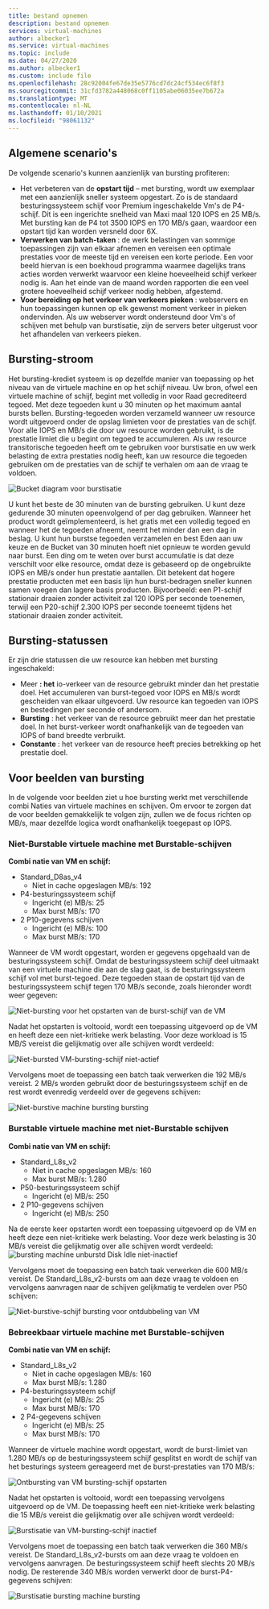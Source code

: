 ```yaml
---
title: bestand opnemen
description: bestand opnemen
services: virtual-machines
author: albecker1
ms.service: virtual-machines
ms.topic: include
ms.date: 04/27/2020
ms.author: albecker1
ms.custom: include file
ms.openlocfilehash: 28c92004fe67de35e5776cd7dc24cf534ec6f8f3
ms.sourcegitcommit: 31cfd3782a448068c0ff1105abe06035ee7b672a
ms.translationtype: MT
ms.contentlocale: nl-NL
ms.lasthandoff: 01/10/2021
ms.locfileid: "98061132"
---
```

## <a name="common-scenarios"></a>Algemene scenario's
De volgende scenario's kunnen aanzienlijk van bursting profiteren:
- Het verbeteren van de **opstart tijd** – met bursting, wordt uw exemplaar met een aanzienlijk sneller systeem opgestart. Zo is de standaard besturingssysteem schijf voor Premium ingeschakelde Vm's de P4-schijf. Dit is een ingerichte snelheid van Maxi maal 120 IOPS en 25 MB/s. Met bursting kan de P4 tot 3500 IOPS en 170 MB/s gaan, waardoor een opstart tijd kan worden versneld door 6X.
- **Verwerken van batch-taken** : de werk belastingen van sommige toepassingen zijn van elkaar afnemen en vereisen een optimale prestaties voor de meeste tijd en vereisen een korte periode. Een voor beeld hiervan is een boekhoud programma waarmee dagelijks trans acties worden verwerkt waarvoor een kleine hoeveelheid schijf verkeer nodig is. Aan het einde van de maand worden rapporten die een veel grotere hoeveelheid schijf verkeer nodig hebben, afgestemd.
- **Voor bereiding op het verkeer van verkeers pieken** : webservers en hun toepassingen kunnen op elk gewenst moment verkeer in pieken ondervinden. Als uw webserver wordt ondersteund door Vm's of schijven met behulp van burstisatie, zijn de servers beter uitgerust voor het afhandelen van verkeers pieken. 

## <a name="bursting-flow"></a>Bursting-stroom
Het bursting-krediet systeem is op dezelfde manier van toepassing op het niveau van de virtuele machine en op het schijf niveau. Uw bron, ofwel een virtuele machine of schijf, begint met volledig in voor Raad gecrediteerd tegoed. Met deze tegoeden kunt u 30 minuten op het maximum aantal bursts bellen. Bursting-tegoeden worden verzameld wanneer uw resource wordt uitgevoerd onder de opslag limieten voor de prestaties van de schijf. Voor alle IOPS en MB/s die door uw resource worden gebruikt, is de prestatie limiet die u begint om tegoed te accumuleren. Als uw resource transitorische tegoeden heeft om te gebruiken voor burstisatie en uw werk belasting de extra prestaties nodig heeft, kan uw resource die tegoeden gebruiken om de prestaties van de schijf te verhalen om aan de vraag te voldoen.



![Bucket diagram voor burstisatie](media/managed-disks-bursting/bucket-diagram.jpg)

U kunt het beste de 30 minuten van de bursting gebruiken. U kunt deze gedurende 30 minuten opeenvolgend of per dag gebruiken. Wanneer het product wordt geïmplementeerd, is het gratis met een volledig tegoed en wanneer het de tegoeden afneemt, neemt het minder dan een dag in beslag. U kunt hun burstse tegoeden verzamelen en best Eden aan uw keuze en de Bucket van 30 minuten hoeft niet opnieuw te worden gevuld naar burst. Een ding om te weten over burst accumulatie is dat deze verschilt voor elke resource, omdat deze is gebaseerd op de ongebruikte IOPS en MB/s onder hun prestatie aantallen. Dit betekent dat hogere prestatie producten met een basis lijn hun burst-bedragen sneller kunnen samen voegen dan lagere basis producten. Bijvoorbeeld: een P1-schijf stationair draaien zonder activiteit zal 120 IOPS per seconde toenemen, terwijl een P20-schijf 2.300 IOPS per seconde toeneemt tijdens het stationair draaien zonder activiteit.

## <a name="bursting-states"></a>Bursting-statussen
Er zijn drie statussen die uw resource kan hebben met bursting ingeschakeld:
- Meer **: het** io-verkeer van de resource gebruikt minder dan het prestatie doel. Het accumuleren van burst-tegoed voor IOPS en MB/s wordt gescheiden van elkaar uitgevoerd. Uw resource kan tegoeden van IOPS en bestedingen per seconde of andersom.
- **Bursting** : het verkeer van de resource gebruikt meer dan het prestatie doel. In het burst-verkeer wordt onafhankelijk van de tegoeden van IOPS of band breedte verbruikt.
- **Constante** : het verkeer van de resource heeft precies betrekking op het prestatie doel.

## <a name="examples-of-bursting"></a>Voor beelden van bursting
In de volgende voor beelden ziet u hoe bursting werkt met verschillende combi Naties van virtuele machines en schijven. Om ervoor te zorgen dat de voor beelden gemakkelijk te volgen zijn, zullen we de focus richten op MB/s, maar dezelfde logica wordt onafhankelijk toegepast op IOPS.

### <a name="non-burstable-virtual-machine-with-burstable-disks"></a>Niet-Burstable virtuele machine met Burstable-schijven
**Combi natie van VM en schijf:** 
- Standard_D8as_v4 
    - Niet in cache opgeslagen MB/s: 192
- P4-besturingssysteem schijf
    - Ingericht (e) MB/s: 25
    - Max burst MB/s: 170 
- 2 P10-gegevens schijven 
    - Ingericht (e) MB/s: 100
    - Max burst MB/s: 170

 Wanneer de VM wordt opgestart, worden er gegevens opgehaald van de besturingssysteem schijf. Omdat de besturingssysteem schijf deel uitmaakt van een virtuele machine die aan de slag gaat, is de besturingssysteem schijf vol met burst-tegoed. Deze tegoeden staan de opstart tijd van de besturingssysteem schijf tegen 170 MB/s seconde, zoals hieronder wordt weer gegeven:

![Niet-bursting voor het opstarten van de burst-schijf van de VM](media/managed-disks-bursting/nonbursting-vm-busting-disk/nonbusting-vm-bursting-disk-startup.jpg)

Nadat het opstarten is voltooid, wordt een toepassing uitgevoerd op de VM en heeft deze een niet-kritieke werk belasting. Voor deze workload is 15 MB/S vereist die gelijkmatig over alle schijven wordt verdeeld:

![Niet-bursted VM-bursting-schijf niet-actief](media/managed-disks-bursting/nonbursting-vm-busting-disk/nonbusting-vm-bursting-disk-idling.jpg)

Vervolgens moet de toepassing een batch taak verwerken die 192 MB/s vereist. 2 MB/s worden gebruikt door de besturingssysteem schijf en de rest wordt evenredig verdeeld over de gegevens schijven:

![Niet-burstive machine bursting bursting](media/managed-disks-bursting/nonbursting-vm-busting-disk/nonbusting-vm-bursting-disk-bursting.jpg)

### <a name="burstable-virtual-machine-with-non-burstable-disks"></a>Burstable virtuele machine met niet-Burstable schijven
**Combi natie van VM en schijf:** 
- Standard_L8s_v2 
    - Niet in cache opgeslagen MB/s: 160
    - Max burst MB/s: 1.280
- P50-besturingssysteem schijf
    - Ingericht (e) MB/s: 250 
- 2 P10-gegevens schijven 
    - Ingericht (e) MB/s: 250

 Na de eerste keer opstarten wordt een toepassing uitgevoerd op de VM en heeft deze een niet-kritieke werk belasting. Voor deze werk belasting is 30 MB/s vereist die gelijkmatig over alle schijven wordt verdeeld: ![ bursting machine unburstd Disk Idle niet-inactief](media/managed-disks-bursting/bursting-vm-nonbursting-disk/burst-vm-nonbursting-disk-normal.jpg)

Vervolgens moet de toepassing een batch taak verwerken die 600 MB/s vereist. De Standard_L8s_v2-bursts om aan deze vraag te voldoen en vervolgens aanvragen naar de schijven gelijkmatig te verdelen over P50 schijven:

![Niet-burstive-schijf bursting voor ontdubbeling van VM](media/managed-disks-bursting/bursting-vm-nonbursting-disk/burst-vm-nonbursting-disk-bursting.jpg)
### <a name="burstable-virtual-machine-with-burstable-disks"></a>Bebreekbaar virtuele machine met Burstable-schijven
**Combi natie van VM en schijf:** 
- Standard_L8s_v2 
    - Niet in cache opgeslagen MB/s: 160
    - Max burst MB/s: 1.280
- P4-besturingssysteem schijf
    - Ingericht (e) MB/s: 25
    - Max burst MB/s: 170 
- 2 P4-gegevens schijven 
    - Ingericht (e) MB/s: 25
    - Max burst MB/s: 170 

Wanneer de virtuele machine wordt opgestart, wordt de burst-limiet van 1.280 MB/s op de besturingssysteem schijf gesplitst en wordt de schijf van het besturings systeem gereageerd met de burst-prestaties van 170 MB/s:

![Ontbursting van VM bursting-schijf opstarten](media/managed-disks-bursting/bursting-vm-bursting-disk/burst-vm-burst-disk-startup.jpg)

Nadat het opstarten is voltooid, wordt een toepassing vervolgens uitgevoerd op de VM. De toepassing heeft een niet-kritieke werk belasting die 15 MB/s vereist die gelijkmatig over alle schijven wordt verdeeld:

![Burstisatie van VM-bursting-schijf inactief](media/managed-disks-bursting/bursting-vm-bursting-disk/burst-vm-burst-disk-idling.jpg)

Vervolgens moet de toepassing een batch taak verwerken die 360 MB/s vereist. De Standard_L8s_v2-bursts om aan deze vraag te voldoen en vervolgens aanvragen. De besturingssysteem schijf heeft slechts 20 MB/s nodig. De resterende 340 MB/s worden verwerkt door de burst-P4-gegevens schijven:  

![Burstisatie bursting machine bursting](media/managed-disks-bursting/bursting-vm-bursting-disk/burst-vm-burst-disk-bursting.jpg)
